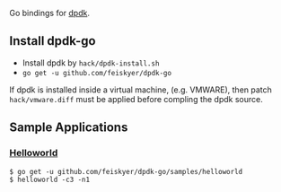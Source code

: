 Go bindings for [dpdk](http://dpdk.org/).

## Install dpdk-go

- Install dpdk by `hack/dpdk-install.sh`
- `go get -u github.com/feiskyer/dpdk-go`

If dpdk is installed inside a virtual machine, (e.g. VMWARE), then patch `hack/vmware.diff` must be applied before compling the dpdk source.

## Sample Applications

### [Helloworld](http://dpdk.org/doc/guides/sample_app_ug/hello_world.html)

```
$ go get -u github.com/feiskyer/dpdk-go/samples/helloworld
$ helloworld -c3 -n1
```